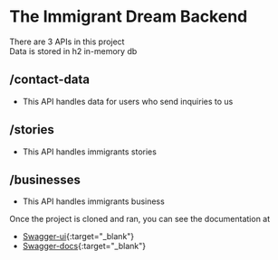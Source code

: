 # The Immigrant Dream Backend

There are 3 APIs in this project \
Data is stored in h2 in-memory db

## /contact-data
* This API handles data for users who send inquiries to us

## /stories
* This API handles immigrants stories

## /businesses
* This API handles immigrants business

Once the project is cloned and ran, you can see the documentation at
* [Swagger-ui](http://localhost:8000/swagger-ui/index.html){:target="_blank"}
* [Swagger-docs](http://localhost:8000/v2/api-docs){:target="_blank"}